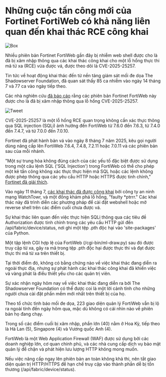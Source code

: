 # Những cuộc tấn công mới của Fortinet FortiWeb có khả năng liên quan đến khai thác RCE công khai

![Box](https://www.bleepstatic.com/content/hl-images/2024/08/28/hacker.jpg)

Nhiều phiên bản Fortinet FortiWeb gần đây bị nhiễm web shell được cho là đã bị xâm nhập thông qua các khai thác công khai cho một lỗ hổng thực thi mã từ xa (RCE) vừa được vá, được theo dõi là CVE-2025-25257.

Tin tức về hoạt động khai thác đến từ nền tảng giám sát mối đe dọa The Shadowserver Foundation, đã quan sát thấy 85 ca nhiễm vào ngày 14 tháng 7 và 77 ca vào ngày tiếp theo.

Các nhà nghiên cứu [đã báo cáo](https://x.com/Shadowserver/status/1945407662805454871) rằng các phiên bản Fortinet FortiWeb này được cho là đã bị xâm nhập thông qua lỗ hổng CVE-2025-25257.

![Tweet](https://www.bleepstatic.com/images/news/u/1220909/2025/July/tweet.png)

CVE-2025-25257 là một lỗ hổng RCE quan trọng không cần xác thực thông qua SQL injection (SQLi) ảnh hưởng đến FortiWeb từ 7.6.0 đến 7.6.3, từ 7.4.0 đến 7.4.7, và từ 7.0.0 đến 7.0.10.

Fortinet đã phát hành bản vá vào ngày 8 tháng 7 năm 2025, kêu gọi người dùng nâng cấp lên FortiWeb 7.6.4, 7.4.8, 7.2.11 hoặc 7.0.11 và các phiên bản sau của mỗi nhánh.

"Một sự trung hòa không đúng cách của các yếu tố đặc biệt được sử dụng trong một câu lệnh SQL ('SQL Injection') trong FortiWeb có thể cho phép một kẻ tấn công không xác thực thực hiện mã SQL hoặc các lệnh không được phép thông qua các yêu cầu HTTP hoặc HTTPS được tinh chỉnh," [Fortinet đã giải thích](https://fortiguard.fortinet.com/psirt/FG-IR-25-151).

Vào ngày 11 tháng 7, [các khai thác đã được công khai](https://www.bleepingcomputer.com/news/security/exploits-for-pre-auth-fortinet-fortiweb-rce-flaw-released-patch-now/) bởi công ty an ninh mạng WatchTowr, và một đồng khám phá lỗ hổng, "faulty *ptrrr." Các khai thác này đã trình diễn các phương pháp để cài đặt webshell hoặc mở reverse shell trên các điểm cuối chưa được vá.

Sự khai thác liên quan đến việc thực hiện SQLi thông qua các tiêu đề Authorization được tinh chỉnh trong các yêu cầu HTTP gửi đến /api/fabric/device/status, nơi ghi một tệp .pth độc hại vào 'site-packages' của Python.

Một tập lệnh CGI hợp lệ của FortiWeb (/cgi-bin/ml-draw.py) sau đó được truy cập từ xa, gây ra mã trong tệp .pth độc hại được thực thi và đạt được thực thi mã từ xa trên thiết bị.

Tại thời điểm đó, không có bằng chứng nào về việc khai thác đang diễn ra ngoài thực địa, nhưng sự phát hành các khai thác công khai đã khiến việc vá vàng phát là điều thiết yếu cho các quản trị viên.

Sự xác nhận ngày hôm nay về việc khai thác đang diễn ra bởi The Shadowserver Foundation có thể được coi là một lời cảnh tỉnh cho những người chưa cài đặt phần mềm mới nhất trên thiết bị của họ.

Theo tổ chức tình báo mối đe dọa, 223 giao diện quản lý FortiWeb vẫn bị lộ ra ngoài tính đến ngày hôm qua, mặc dù không có cái nhìn nào về phiên bản họ đang chạy.

Trong số các điểm cuối bị xâm nhập, phần lớn (40) nằm ở Hoa Kỳ, tiếp theo là Hà Lan (5), Singapore (4) và Vương quốc Anh (4).

FortiWeb là một Web Application Firewall (WAF) được sử dụng bởi các doanh nghiệp lớn, cơ quan chính phủ, và các nhà cung cấp dịch vụ bảo mật quản lý để chặn và phát hiện lưu lượng HTTP không mong muốn.

Nếu việc nâng cấp ngay lên phiên bản an toàn không khả thi, nên tắt giao diện quản trị HTTP/HTTPS để hạn chế truy cập vào thành phần dễ bị tổn thương (/api/fabric/device/status).